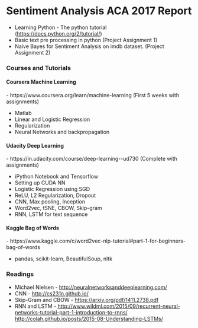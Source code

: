 <h1> Sentiment Analysis ACA 2017 Report</h1>



- Learning Python - The python tutorial (https://docs.python.org/2/tutorial/)  
- Basic text pre processing in python (Project Assignment 1)  
- Naive Bayes for Sentiment Analysis on imdb dataset. (Project Assignment 2)  








<h3> Courses and Tutorials </h3>

<h4>Coursera Machine Learning</h4> - https://www.coursera.org/learn/machine-learning (First 5 weeks with assignments) 

- Matlab
- Linear and Logistic Regression 
- Regularization
- Neural Networks and backpropagation  

<h4>Udacity Deep Learning</h4> - https://in.udacity.com/course/deep-learning--ud730 (Complete with assignments)

- iPython Notebook and Tensorflow
- Setting up CUDA NN 
- Logistic Regression using SGD
- ReLU, L2 Regularization, Dropout
- CNN, Max pooling, Inception
- Word2vec, tSNE, CBOW, Skip-gram
- RNN, LSTM for text sequence 

<h4>Kaggle Bag of Words</h4> - https://www.kaggle.com/c/word2vec-nlp-tutorial#part-1-for-beginners-bag-of-words  

- pandas, scikit-learn, BeautifulSoup, nltk  


<h3> Readings </h3>

- Michael Nielsen - http://neuralnetworksanddeeplearning.com/  
- CNN - http://cs231n.github.io/  
- Skip-Gram and CBOW - https://arxiv.org/pdf/1411.2738.pdf  
- RNN and LSTM - http://www.wildml.com/2015/09/recurrent-neural-networks-tutorial-part-1-introduction-to-rnns/  http://colah.github.io/posts/2015-08-Understanding-LSTMs/

